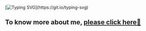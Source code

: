 
[![Typing SVG](https://readme-typing-svg.herokuapp.com?font=Roboto&weight=700&size=32&pause=500&color=3AAFA9&vCenter=true&width=435&lines=Hello+There!+I'm+Parag+Ekbote.;Open-Source+Contributor.)](https://git.io/typing-svg)

## **To know more about me**, [please click here🌠](https://paragekbote.github.io/)
